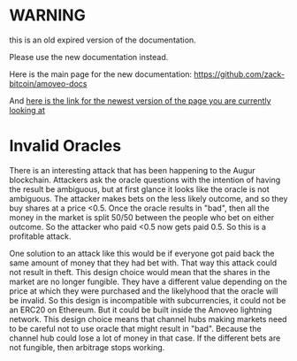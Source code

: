 WARNING
========

this is an old expired version of the documentation.

Please use the new documentation instead. 

Here is the main page for the new documentation: https://github.com/zack-bitcoin/amoveo-docs 

And [here is the link for the newest version of the page you are currently looking at](https://github.com/zack-bitcoin/amoveo-docs/blob/master//attacks_analyzed/invalid_oracles.md)

Invalid Oracles
=========

There is an interesting attack that has been happening to the Augur blockchain.
Attackers ask the oracle questions with the intention of having the result be ambiguous, but at first glance it looks like the oracle is not ambiguous.
The attacker makes bets on the less likely outcome, and so they buy shares at a price <0.5.
Once the oracle results in "bad", then all the money in the market is split 50/50 between the people who bet on either outcome.
So the attacker who paid <0.5 now gets paid 0.5. So this is a profitable attack.

One solution to an attack like this would be if everyone got paid back the same amount of money that they had bet with. That way this attack could not result in theft.
This design choice would mean that the shares in the market are no longer fungible. They have a different value depending on the price at which they were purchased and the likelyhood that the oracle will be invalid.
So this design is incompatible with subcurrencies, it could not be an ERC20 on Ethereum.
But it could be built inside the Amoveo lightning network.
This design choice means that channel hubs making markets need to be careful not to use oracle that might result in "bad". Because the channel hub could lose a lot of money in that case. If the different bets are not fungible, then arbitrage stops working.